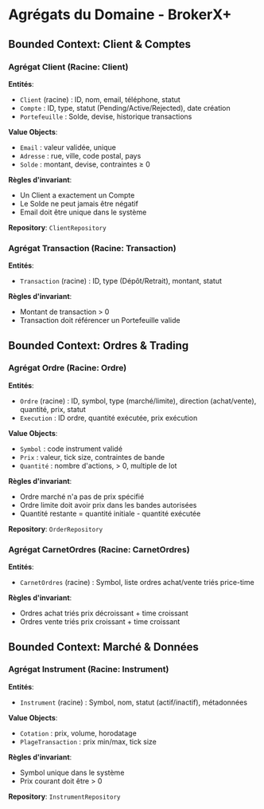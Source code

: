 # Agrégats du Domaine - BrokerX+

## Bounded Context: Client & Comptes

### Agrégat Client (Racine: Client)
**Entités**:
- `Client` (racine) : ID, nom, email, téléphone, statut
- `Compte` : ID, type, statut (Pending/Active/Rejected), date création
- `Portefeuille` : Solde, devise, historique transactions

**Value Objects**:
- `Email` : valeur validée, unique
- `Adresse` : rue, ville, code postal, pays
- `Solde` : montant, devise, contraintes ≥ 0

**Règles d'invariant**:
- Un Client a exactement un Compte
- Le Solde ne peut jamais être négatif
- Email doit être unique dans le système

**Repository**: `ClientRepository`

### Agrégat Transaction (Racine: Transaction)
**Entités**:
- `Transaction` (racine) : ID, type (Dépôt/Retrait), montant, statut

**Règles d'invariant**:
- Montant de transaction > 0
- Transaction doit référencer un Portefeuille valide

## Bounded Context: Ordres & Trading

### Agrégat Ordre (Racine: Ordre)
**Entités**:
- `Ordre` (racine) : ID, symbol, type (marché/limite), direction (achat/vente), quantité, prix, statut
- `Execution` : ID ordre, quantité exécutée, prix exécution

**Value Objects**:
- `Symbol` : code instrument validé
- `Prix` : valeur, tick size, contraintes de bande
- `Quantité` : nombre d'actions, > 0, multiple de lot

**Règles d'invariant**:
- Ordre marché n'a pas de prix spécifié
- Ordre limite doit avoir prix dans les bandes autorisées
- Quantité restante = quantité initiale - quantité exécutée

**Repository**: `OrderRepository`

### Agrégat CarnetOrdres (Racine: CarnetOrdres)
**Entités**:
- `CarnetOrdres` (racine) : Symbol, liste ordres achat/vente triés price-time

**Règles d'invariant**:
- Ordres achat triés prix décroissant + time croissant
- Ordres vente triés prix croissant + time croissant

## Bounded Context: Marché & Données

### Agrégat Instrument (Racine: Instrument)
**Entités**:
- `Instrument` (racine) : Symbol, nom, statut (actif/inactif), métadonnées

**Value Objects**:
- `Cotation` : prix, volume, horodatage
- `PlageTransaction` : prix min/max, tick size

**Règles d'invariant**:
- Symbol unique dans le système
- Prix courant doit être > 0

**Repository**: `InstrumentRepository`